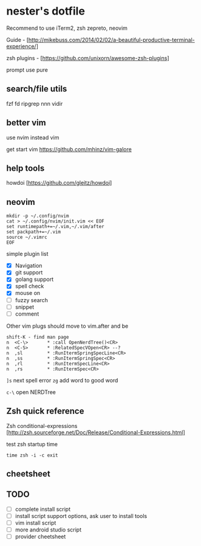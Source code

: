 nester's dotfile
===

Recommend to use iTerm2, zsh zepreto, neovim

Guide - [http://mikebuss.com/2014/02/02/a-beautiful-productive-terminal-experience/]

zsh plugins - [https://github.com/unixorn/awesome-zsh-plugins]

prompt use pure


search/file utils
---
fzf fd ripgrep nnn vidir

better vim
---
use nvim instead vim

get start vim https://github.com/mhinz/vim-galore

help tools
---

howdoi [https://github.com/gleitz/howdoi]

neovim
---


```
mkdir -p ~/.config/nvim
cat > ~/.config/nvim/init.vim << EOF
set runtimepath+=~/.vim,~/.vim/after
set packpath+=~/.vim
source ~/.vimrc
EOF
```

simple plugin list

* [X] Navigation
* [X] git support
* [X] golang support
* [X] spell check
* [X] mouse on
* [ ] fuzzy search
* [ ] snippet
* [ ] comment

Other vim plugs should move to vim.after and be

```
shift-K - find man page
n  <C-\>       * :call OpenNerdTree()<CR>
n  <C-S>       * :RelatedSpecVOpen<CR> --?
n  ,sl         * :RunItermSpringSpecLine<CR>
n  ,ss         * :RunItermSpringSpec<CR>
n  ,rl         * :RunItermSpecLine<CR>
n  ,rs         * :RunItermSpec<CR>
```

`]s` next spell error 
`zg` add word to good word

`c-\` open NERDTree


Zsh quick reference
---
Zsh conditional-expressions [http://zsh.sourceforge.net/Doc/Release/Conditional-Expressions.html]

test zsh startup time

`time zsh -i -c exit`


cheetsheet
---



TODO
---

* [ ] complete install script
* [ ] install script support options, ask user to install tools
* [ ] vim install script
* [ ] more android studio script
* [ ] provider cheetsheet
